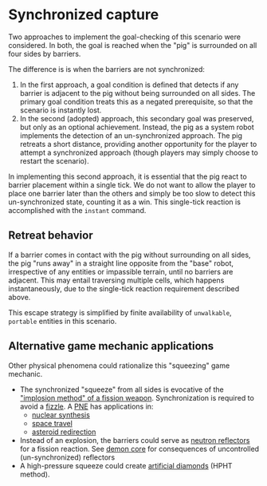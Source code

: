 # Synchronized capture

Two approaches to implement the goal-checking of this scenario were considered.
In both, the goal is reached when the "pig" is surrounded on all four sides by barriers.

The difference is is when the barriers are not synchronized:
1. In the first approach, a goal condition is defined that detects if any barrier is adjacent to the pig without being surrounded on all sides. The primary goal condition treats this as a negated prerequisite, so that the scenario is instantly lost.
2. In the second (adopted) approach, this secondary goal was preserved, but only as an optional achievement. Instead, the pig as a system robot implements the detection of an un-synchronized approach. The pig retreats a short distance, providing another opportunity for the player to attempt a synchronized approach (though players may simply choose to restart the scenario).

In implementing this second approach, it is essential that the pig react to barrier placement within a single tick. We do not want to allow the player to place one barrier later than the others and simply be too slow to detect this un-synchronized state, counting it as a win. This single-tick reaction is accomplished with the `instant` command.

## Retreat behavior
If a barrier comes in contact with the pig without surrounding on all sides, the pig "runs away" in a straight line opposite from the "base" robot, irrespective of any entities or impassible terrain, until no barriers are adjacent. This may entail traversing multiple cells, which happens instantaneously, due to the single-tick reaction requirement described above.

This escape strategy is simplified by finite availability of `unwalkable`, `portable` entities in this scenario.

## Alternative game mechanic applications

Other physical phenomena could rationalize this "squeezing" game mechanic.

* The synchronized "squeeze" from all sides is evocative of the ["implosion method" of a fission weapon](https://en.wikipedia.org/wiki/Nuclear_weapon#/media/File:Fission_bomb_assembly_methods.svg). Synchronization is required to avoid a [fizzle](https://en.wikipedia.org/wiki/Fizzle_(nuclear_explosion)).  A [PNE](https://en.wikipedia.org/wiki/Peaceful_nuclear_explosion) has applications in:
    * [nuclear synthesis](https://en.wikipedia.org/wiki/Synthesis_of_precious_metals)
    * [space travel](https://en.wikipedia.org/wiki/Nuclear_pulse_propulsion)
    * [asteroid redirection](https://en.wikipedia.org/wiki/Asteroid_impact_avoidance)
* Instead of an explosion, the barriers could serve as [neutron reflectors](https://en.wikipedia.org/wiki/Neutron_reflector) for a fission reaction. See [demon core](https://en.wikipedia.org/wiki/Demon_core) for consequences of uncontrolled (un-synchronized) reflectors
* A high-pressure squeeze could create [artificial diamonds](https://en.wikipedia.org/wiki/Synthetic_diamond) (HPHT method).

